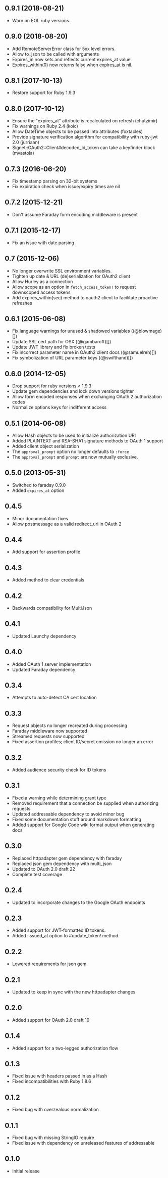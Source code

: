 ## 0.9.1 (2018-08-21)
* Warn on EOL ruby versions.

## 0.9.0 (2018-08-20)
* Add RemoteServerError class for 5xx level errors.
* Allow to_json to be called with arguments
* Expires_in now sets and reflects current expires_at value
* Expires_within(0) now returns false when expires_at is nil.

## 0.8.1 (2017-10-13)

* Restore support for Ruby 1.9.3

## 0.8.0 (2017-10-12)

* Ensure the "expires_at" attribute is recalculated on refresh (chutzimir)
* Fix warnings on Ruby 2.4 (koic)
* Allow DateTime objects to be passed into attributes (foxtacles)
* Provide signature verification algorithm for compatibility with ruby-jwt 2.0 (jurriaan)
* Signet::OAuth2::Client#decoded_id_token can take a keyfinder block (mvastola)

## 0.7.3 (2016-06-20)

* Fix timestamp parsing on 32-bit systems
* Fix expiration check when issue/expiry times are nil

## 0.7.2 (2015-12-21)

* Don't assume Faraday form encoding middleware is present

## 0.7.1 (2015-12-17)

* Fix an issue with date parsing

## 0.7 (2015-12-06)

* No longer overwrite SSL environment variables.
* Tighten up date & URL (de)serialization for OAuth2 client
* Allow Hurley as a connection
* Allow scope as an option in `fetch_access_token!` to request downscoped access tokens
* Add expires_within(sec) method to oauth2 client to facilitate proactive
  refreshes

## 0.6.1 (2015-06-08)

* Fix language warnings for unused & shadowed variables ((@blowmage)[])
* Update SSL cert path for OSX ((@gambaroff)[])
* Update JWT library and fix broken tests
* Fix incorrect parameter name in OAuth2 client docs ((@samuelreh)[])
* Fix symbolization of URL parameter keys ((@swifthand)[])

## 0.6.0 (2014-12-05)

* Drop support for ruby versions < 1.9.3
* Update gem dependencies and lock down versions tighter
* Allow form encoded responses when exchanging OAuth 2 authorization codes
* Normalize options keys for indifferent access

## 0.5.1 (2014-06-08)

* Allow Hash objects to be used to initialize authorization URI
* Added PLAINTEXT and RSA-SHA1 signature methods to OAuth 1 support
* Added client object serialization
* The `approval_prompt` option no longer defaults to `:force`
* The `approval_prompt` and `prompt` are now mutually exclusive.

## 0.5.0 (2013-05-31)

* Switched to faraday 0.9.0
* Added `expires_at` option

## 0.4.5

* Minor documentation fixes
* Allow postmessage as a valid redirect_uri in OAuth 2

## 0.4.4

* Add support for assertion profile

## 0.4.3

* Added method to clear credentials

## 0.4.2

* Backwards compatibility for MultiJson

## 0.4.1

* Updated Launchy dependency

## 0.4.0

* Added OAuth 1 server implementation
* Updated Faraday dependency

## 0.3.4

* Attempts to auto-detect CA cert location

## 0.3.3

* Request objects no longer recreated during processing
* Faraday middleware now supported
* Streamed requests now supported
* Fixed assertion profiles; client ID/secret omission no longer an error

## 0.3.2

* Added audience security check for ID tokens

## 0.3.1

* Fixed a warning while determining grant type
* Removed requirement that a connection be supplied when authorizing requests
* Updated addressable dependency to avoid minor bug
* Fixed some documentation stuff around markdown formatting
* Added support for Google Code wiki format output when generating docs

## 0.3.0

* Replaced httpadapter gem dependency with faraday
* Replaced json gem dependency with multi_json
* Updated to OAuth 2.0 draft 22
* Complete test coverage

## 0.2.4

* Updated to incorporate changes to the Google OAuth endpoints

## 0.2.3

* Added support for JWT-formatted ID tokens.
* Added :issued_at option to #update_token! method.

## 0.2.2

* Lowered requirements for json gem

## 0.2.1

* Updated to keep in sync with the new httpadapter changes

## 0.2.0

* Added support for OAuth 2.0 draft 10

## 0.1.4

* Added support for a two-legged authorization flow

## 0.1.3

* Fixed issue with headers passed in as a Hash
* Fixed incompatibilities with Ruby 1.8.6

## 0.1.2

* Fixed bug with overzealous normalization

## 0.1.1

* Fixed bug with missing StringIO require
* Fixed issue with dependency on unreleased features of addressable

## 0.1.0

* Initial release
